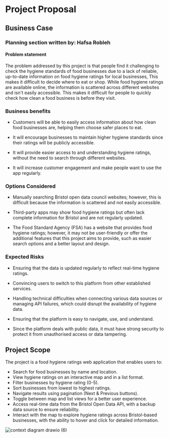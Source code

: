 # Project Proposal

## Business Case
### Planning section written by: Hafsa Robleh

#### Problem statement
The problem addressed by this project is that people find it challenging to check the hygiene standards of food businesses due to a lack of reliable, up-to-date information on food hygiene ratings for local businesses, This makes it difficult to decide where to eat or shop. While food hygiene ratings are available online, the information is scattered across different websites and isn't easily accessible. This makes it difficult for people to quickly check how clean a food business is before they visit. 


### Business benefits
- Customers will be able to easily access information about how clean food businesses are, helping them choose safer places to eat. 

- It will encourage businesses to maintain higher hygiene standards since their ratings will be publicly accessible.  

- It will provide easier access to and understanding hygiene ratings, without the need to search through different websites.  

- It will increase customer engagement and make people want to use the app regularly.  

 

### Options Considered
- Manually searching Bristol open data council websites; however, this is difficult because the information is scattered and not easily accessible. 

- Third-party apps may show food hygiene ratings but often lack complete information for Bristol and are not regularly updated.  

- The Food Standard Agency (FSA) has a website that provides food hygiene ratings; however, it may not be user-friendly or offer the additional features that this project aims to provide, such as easier search options and a better layout and design.  

 
  
### Expected Risks
- Ensuring that the data is updated regularly to reflect real-time hygiene ratings. 

- Convincing users to switch to this platform from other established services. 

- Handling technical difficulties when connecting various data sources or managing API failures, which could disrupt the availability of 
  hygiene data. 

- Ensuring that the platform is easy to navigate, use, and understand.  

- Since the platform deals with public data, it must have strong security to protect it from unauthorised access or data tampering.



## Project Scope
The project is a food hygiene ratings web application that enables users to:
- Search for food businesses by name and location.
- View hygiene ratings on an interactive map and in a list format.
- Filter businesses by hygiene rating (0-5).
- Sort businesses from lowest to highest ratings.
- Navigate results using pagination (Next & Previous buttons).
- Toggle between map and list views for a better user experience.
- Access real-time data from the Bristol Open Data API, with a backup data source to ensure reliability.
- Interact with the map to explore hygiene ratings across Bristol-based businesses, with the ability to hover and click for detailed 
 information.
 



![context diagram  drawio (6)](https://github.com/user-attachments/assets/d1c56184-f9e9-476c-a916-45765569f59c)



















